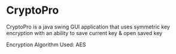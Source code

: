# CryptoPro

<p>CryptoPro is a java swing GUI application that uses symmetric key encryption with an ability to save current key & open saved key</p>
<p>Encryption Algorithm Used: AES</p>
